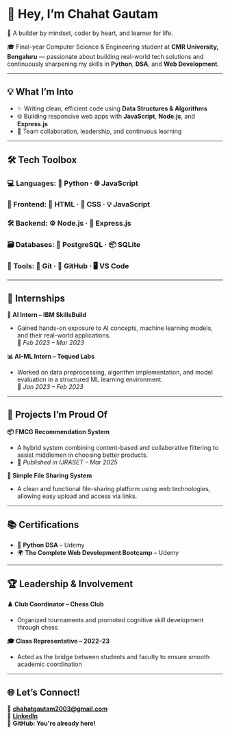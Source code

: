 # 👋 Hey, I’m Chahat Gautam

🚀 A builder by mindset, coder by heart, and learner for life.  

🎓 Final-year Computer Science & Engineering student at **CMR University, Bengaluru** — passionate about building real-world tech solutions and continuously sharpening my skills in **Python**, **DSA**, and **Web Development**.

---

## 💡 What I’m Into
- ✨ Writing clean, efficient code using **Data Structures & Algorithms**
- 🌐 Building responsive web apps with **JavaScript**, **Node.js**, and **Express.js**
- 🤝 Team collaboration, leadership, and continuous learning

---

## 🛠️ Tech Toolbox

### 💻 Languages: 🐍 Python · 🌐 JavaScript
### 🎨 Frontend: 🧱 HTML · 🎨 CSS · 💡 JavaScript
### 🛠️ Backend: ⚙️ Node.js · 🚂 Express.js
### 🗃️ Databases: 🐘 PostgreSQL · 📦 SQLite
### 🧰 Tools: 🧪 Git · 🐙 GitHub · 🖥️ VS Code

---

## 💼 Internships

**🤖 AI Intern – IBM SkillsBuild**  
- Gained hands-on exposure to AI concepts, machine learning models, and their real-world applications.  
📅 *Feb 2023 – Mar 2023*

**📊 AI-ML Intern – Tequed Labs**  
- Worked on data preprocessing, algorithm implementation, and model evaluation in a structured ML learning environment.  
📅 *Jan 2023 – Feb 2023*

---

## 🧠 Projects I’m Proud Of

**📦 FMCG Recommendation System**  
- A hybrid system combining content-based and collaborative filtering to assist middlemen in choosing better products.  
- 🔗 *Published in IJRASET – Mar 2025*

**📁 Simple File Sharing System**  
- A clean and functional file-sharing platform using web technologies, allowing easy upload and access via links.

---

## 📚 Certifications
- 🐍 **Python DSA** – Udemy  
- 🌍 **The Complete Web Development Bootcamp** – Udemy

---

## 🏆 Leadership & Involvement
**♟️ Club Coordinator – Chess Club**  
- Organized tournaments and promoted cognitive skill development through chess  

**🎓 Class Representative – 2022–23**  
- Acted as the bridge between students and faculty to ensure smooth academic coordination

---

## 🌐 Let’s Connect!
📧 **chahatgautam2003@gmail.com**  
🔗 [**LinkedIn**](https://www.linkedin.com/in/chahat-gautam-/)  
🐙 **GitHub: You're already here!**
